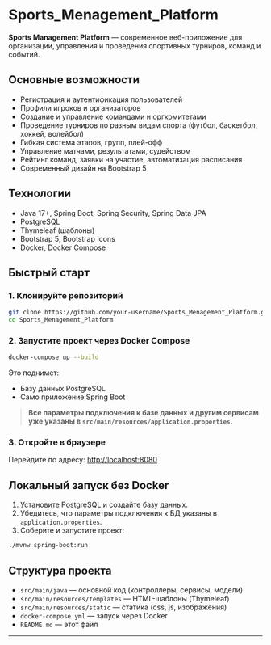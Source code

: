 # Sports_Menagement_Platform

**Sports Management Platform** — современное веб-приложение для организации, управления и проведения спортивных турниров, команд и событий.

## Основные возможности

- Регистрация и аутентификация пользователей
- Профили игроков и организаторов
- Создание и управление командами и оргкомитетами
- Проведение турниров по разным видам спорта (футбол, баскетбол, хоккей, волейбол)
- Гибкая система этапов, групп, плей-офф
- Управление матчами, результатами, судейством
- Рейтинг команд, заявки на участие, автоматизация расписания
- Современный дизайн на Bootstrap 5

## Технологии

- Java 17+, Spring Boot, Spring Security, Spring Data JPA
- PostgreSQL
- Thymeleaf (шаблоны)
- Bootstrap 5, Bootstrap Icons
- Docker, Docker Compose

## Быстрый старт

### 1. Клонируйте репозиторий

```bash
git clone https://github.com/your-username/Sports_Menagement_Platform.git
cd Sports_Menagement_Platform
```

### 2. Запустите проект через Docker Compose

```bash
docker-compose up --build
```

Это поднимет:
- Базу данных PostgreSQL
- Само приложение Spring Boot

> **Все параметры подключения к базе данных и другим сервисам уже указаны в `src/main/resources/application.properties`.**

### 3. Откройте в браузере

Перейдите по адресу: [http://localhost:8080](http://localhost:8080)

## Локальный запуск без Docker

1. Установите PostgreSQL и создайте базу данных.
2. Убедитесь, что параметры подключения к БД указаны в `application.properties`.
3. Соберите и запустите проект:

```bash
./mvnw spring-boot:run
```

## Структура проекта

- `src/main/java` — основной код (контроллеры, сервисы, модели)
- `src/main/resources/templates` — HTML-шаблоны (Thymeleaf)
- `src/main/resources/static` — статика (css, js, изображения)
- `docker-compose.yml` — запуск через Docker
- `README.md` — этот файл

---


